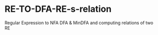 # RE-TO-DFA-RE-s-relation
Regular Expression to NFA  DFA &amp; MinDFA  and computing relations of two RE
